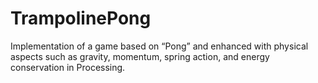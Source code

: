 # TrampolinePong
Implementation of a game based on “Pong” and enhanced with physical aspects such as gravity, momentum, spring action, and energy conservation in Processing.
